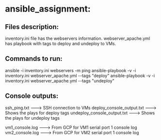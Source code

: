 # ansible_assignment:

## Files description:
inventory.ini file has the webservers information.
webserver_apache.yml has playbook with tags to deploy and undeploy to VMs.

## Commands to run:
ansible -i inventory.ini webservers -m ping
ansible-playbook -v -i inventory.ini webserver_apache.yml --tags "deploy" 
ansible-playbook -v -i inventory.ini webserver_apache.yml --tags "undeploy" 

## Console outputs:
ssh_ping.txt ---> SSH connection to VMs
deploy_console_output.txt ---> Shows the plays for deploy tags
undeploy_console_output.txt ---> Shows the plays for undeploy tags

vm1_console.log --->  From GCP for VM1 serial port 1 console log
vm2_console.log --->  From GCP for VM2 serial port 1 console log
